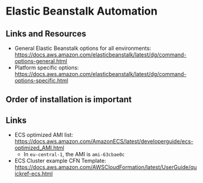 # Elastic Beanstalk Automation

## Links and Resources

* General Elastic Beanstalk options for all environments: https://docs.aws.amazon.com/elasticbeanstalk/latest/dg/command-options-general.html
* Platform specific options: https://docs.aws.amazon.com/elasticbeanstalk/latest/dg/command-options-specific.html

## Order of installation is important

## Links

* ECS optimized AMI list: https://docs.aws.amazon.com/AmazonECS/latest/developerguide/ecs-optimized_AMI.html
  * In `eu-central-1`, the AMI is `ami-63cbae0c`
* ECS Cluster example CFN Template: https://docs.aws.amazon.com/AWSCloudFormation/latest/UserGuide/quickref-ecs.html
